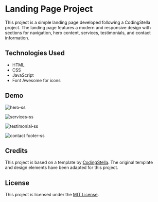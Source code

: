 <h1>Landing Page Project</h1>
This project is a simple landing page developed following a CodingStella project. The landing page features a modern and responsive design with sections for navigation, hero content, services, testimonials, and contact information.

## Technologies Used

- HTML
- CSS
- JavaScript
- Font Awesome for icons

## Demo

![hero-ss](https://github.com/elyannmarih/Landing-Page-Practice/assets/126211501/0c5479bf-831e-45b5-9dc8-94884207df6b)

![services-ss](https://github.com/elyannmarih/Landing-Page-Practice/assets/126211501/a7b7c624-d8e0-4b6d-8d0b-98c4dbb45b48)

![testimonial-ss](https://github.com/elyannmarih/Landing-Page-Practice/assets/126211501/397336fe-32d8-4325-8f2a-ab53b56d1050)

![contact footer-ss](https://github.com/elyannmarih/Landing-Page-Practice/assets/126211501/097d2c3e-d467-4a35-807e-e63ac5fcca7b)

## Credits

This project is based on a template by [CodingStella](https://codingstella.com). The original template and design elements have been adapted for this project.

## License
This project is licensed under the <a href="https://choosealicense.com/licenses/mit/">MIT License</a>.
